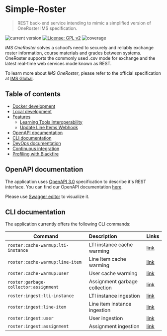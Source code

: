 # Simple-Roster

>REST back-end service intending to mimic a simplified version of OneRoster IMS specification.

![current version](https://img.shields.io/badge/version-2.0.0-green.svg)
[![License: GPL v2](https://img.shields.io/badge/License-GPL%20v2-blue.svg)](https://www.gnu.org/licenses/old-licenses/gpl-2.0.en.html)
![coverage](https://img.shields.io/badge/coverage-100%25-green.svg)

*IMS OneRoster* solves a school’s need to securely and reliably exchange roster information, course materials and grades between systems. 
OneRoster supports the commonly used .csv mode for exchange and the latest real-time web services mode known as REST.  

To learn more about *IMS OneRoster*, please refer to the official specification at [IMS Global](https://www.imsglobal.org/activity/onerosterlis).

## Table of contents

- [Docker development](docs/docker-development.md)
- [Local development](docs/local-development.md)
- [Features](#)
    - [Learning Tools Interoperability](docs/features/lti.md)
    - [Update Line Items Webhook](docs/features/update-line-items-webhook.md)
- [OpenAPI documentation](#openapi-documentation)
- [CLI documentation](#cli-documentation)
- [DevOps documentation](docs/devops-documentation.md)
- [Continuous integration](docs/continuous-integration.md)
- [Profiling with Blackfire](docs/blackfire.md)

## OpenAPI documentation

The application uses [OpenAPI 3.0](https://swagger.io/specification/) specification to describe it's REST interface.
You can find our OpenAPI documentation [here](openapi/api_v1.yml).

Please use [Swagger editor](https://editor.swagger.io/) to visualize it.

## CLI documentation

The application currently offers the following CLI commands:

| Command                               | Description                   | Links                                                    |
| --------------------------------------|:------------------------------|:---------------------------------------------------------|
| `roster:cache-warmup:lti-instance`    | LTI instance cache warming    | [link](docs/cli/lti-instance-cache-warmer-command.md)    |
| `roster:cache-warmup:line-item`       | Line Item cache warming       | [link](docs/cli/line-item-cache-warmer-command.md)       |
| `roster:cache-warmup:user`            | User cache warming            | [link](docs/cli/user-cache-warmer-command.md)            |
| `roster:garbage-collector:assignment` | Assignment garbage collection | [link](docs/cli/assignment-garbage-collector-command.md) |
| `roster:ingest:lti-instance`          | LTI instance ingestion        | [link](docs/cli/lti-instance-ingester-command.md)        |
| `roster:ingest:line-item`             | Line item instance ingestion  | [link](docs/cli/line-item-ingester-command.md)           |
| `roster:ingest:user`                  | User ingestion                | [link](docs/cli/user-ingester-command.md)                |
| `roster:ingest:assignment`            | Assignment ingestion          | [link](docs/cli/assignment-ingester-command.md)          |